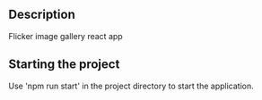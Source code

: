 ## Description
Flicker image gallery react app

## Starting the project

Use 'npm run start' in the project directory to start the application.
